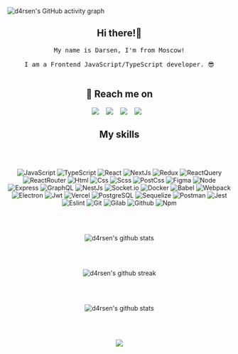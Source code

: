 ![d4rsen's GitHub activity graph](https://activity-graph.herokuapp.com/graph?username=d4rsen&hide_border=true&theme=redical)

<h2 align="center">Hi there!🤘</h2>
<p align="center">
  <samp>My name is Darsen, I'm from Moscow! <br> <br> I am a Frontend JavaScript/TypeScript developer. 😎
  </samp>
  <br> <br>
</p>

<h2 align="center">💬 Reach me on</h2>

<p align="center" align='right'>
  <a target="_blank" href="mailto:darsenungarlinov00@gmail.com"><img
    src="https://img.shields.io/badge/Gmail-20232A?style=for-the-badge&logo=gmail"/></a>&nbsp;&nbsp;&nbsp;
  <a target="_blank" href="https://d4rsen.vercel.app"><img
    src="https://img.shields.io/badge/d4rsen.vercel.app-20232A?style=for-the-badge&logo=vercel"/></a>&nbsp;&nbsp;&nbsp;
  <a target="_blank" href="https://d4rsen.netlify.app"><img
    src="https://img.shields.io/badge/d4rsen.netlify.app-20232A?style=for-the-badge&logo=netlify"/></a>&nbsp;&nbsp;&nbsp;
  <a target="_blank" href="https://t.me/d4rse"><img
    src="https://img.shields.io/badge/Telegram-20232A?style=for-the-badge&logo=telegram"/></a>&nbsp;&nbsp;&nbsp;
</p>

<h2 align="center">My skills</h2>

<br><br>

<div align="center">

  ![JavaScript](https://img.shields.io/badge/JavaScript-20232A?style=for-the-badge&logo=javascript)
  ![TypeScript](https://img.shields.io/badge/TypeScript-20232A?style=for-the-badge&logo=typescript)
  ![React](https://img.shields.io/badge/React-20232A?style=for-the-badge&logo=react)
  ![NextJs](https://img.shields.io/badge/next-20232A?style=for-the-badge&logo=next.js)
  ![Redux](https://img.shields.io/badge/Redux-20232A?style=for-the-badge&logo=redux&logoColor=7749BD)
  ![ReactQuery](https://img.shields.io/badge/ReactQuery-20232A?style=for-the-badge&logo=reactquery)
  ![ReactRouter](https://img.shields.io/badge/React_Router-20232A?style=for-the-badge&logo=react-router)
  ![Html](https://img.shields.io/badge/HTML5-20232A?style=for-the-badge&logo=html5)
  ![Css](https://img.shields.io/badge/CSS3-20232A?style=for-the-badge&logo=css3&logoColor=369AD6)
  ![Scss](https://img.shields.io/badge/scss-20232A?style=for-the-badge&logo=sass)
  ![PostCss](https://img.shields.io/badge/postcss-20232A?style=for-the-badge&logo=postcss&logoColor=DD3A0A)
  ![Figma](https://img.shields.io/badge/figma-20232A?style=for-the-badge&logo=figma)
  ![Node](https://img.shields.io/badge/node-20232A?style=for-the-badge&logo=node.js)
  ![Express](https://img.shields.io/badge/express-20232A?style=for-the-badge&logo=express)
  ![GraphQL](https://img.shields.io/badge/graphql-20232A?style=for-the-badge&logo=GraphQL&logoColor=e535ab)
  ![NestJs](https://img.shields.io/badge/nest-20232A?style=for-the-badge&logo=nestjs&logoColor=E0234D)
  ![Socket.io](https://img.shields.io/badge/socket.io-20232A?style=for-the-badge&logo=socket.io)
  ![Docker](https://img.shields.io/badge/docker-20232A?style=for-the-badge&logo=docker)
  ![Babel](https://img.shields.io/badge/babel-20232A?style=for-the-badge&logo=babel)
  ![Webpack](https://img.shields.io/badge/webpack-20232A?style=for-the-badge&logo=webpack)
  ![Electron](https://img.shields.io/badge/electron-20232A?style=for-the-badge&logo=electron&logoColor=A0EBF9)
  ![Jwt](https://img.shields.io/badge/JWT-20232A?style=for-the-badge&logo=jsonwebtokens)
  ![Vercel](https://img.shields.io/badge/vercel-20232A?style=for-the-badge&logo=vercel)
  ![PostgreSQL](https://img.shields.io/badge/postgresql-20232A?style=for-the-badge&logo=postgresql)
  ![Sequelize](https://img.shields.io/badge/Sequelize-20232A?style=for-the-badge&logo=Sequelize)
  ![Postman](https://img.shields.io/badge/postman-20232A?style=for-the-badge&logo=postman)
  ![Jest](https://img.shields.io/badge/jest-20232A?style=for-the-badge&logo=jest&logoColor=99424F)
  ![Eslint](https://img.shields.io/badge/eslint-20232A?style=for-the-badge&logo=eslint&logoColor=7C7CEA)
  ![Git](https://img.shields.io/badge/git-20232A?style=for-the-badge&logo=git)
  ![Gilab](https://img.shields.io/badge/gitlab-20232A?style=for-the-badge&logo=gitlab)
  ![Github](https://img.shields.io/badge/github-20232A?style=for-the-badge&logo=github)
  ![Npm](https://img.shields.io/badge/npm-20232A?style=for-the-badge&logo=npm)

</div>

<div align="center">

  <br></br>

  ![d4rsen's github stats](https://github-readme-stats.vercel.app/api/top-langs/?username=d4rsen&theme=radical&langs_count=20&layout=compact)
  
  <br></br>

  ![d4rsen's github streak](https://github-readme-streak-stats.herokuapp.com/?user=d4rsen&theme=radical)
  
  <br></br>

  ![d4rsen's github
  stats](https://github-readme-stats.vercel.app/api?username=d4rsen&show_icons=true&theme=radical&include_all_commits=true)
  
  <br></br>

  ![](https://visitor-badge.glitch.me/badge?page_id=d4rsen)
  
  <br></br>

</div>
